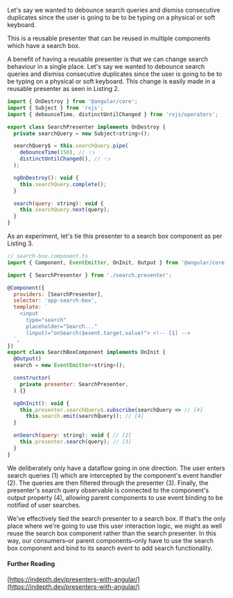 Let's say we wanted to debounce search queries and dismiss consecutive duplicates since the user is going to be to be typing on a physical or soft keyboard.

This is a reusable presenter that can be reused in multiple components which have a search box.

A benefit of having a reusable presenter is that we can change search behaviour in a single place. Let's say we wanted to debounce search queries and dismiss consecutive duplicates since the user is going to be to be typing on a physical or soft keyboard. This change is easily made in a reusable presenter as seen in Listing 2.

```js
import { OnDestroy } from '@angular/core';
import { Subject } from 'rxjs';
import { debounceTime, distinctUntilChanged } from 'rxjs/operators';

export class SearchPresenter implements OnDestroy {
  private searchQuery = new Subject<string>();

  searchQuery$ = this.searchQuery.pipe(
    debounceTime(150), // 👈
    distinctUntilChanged(), // 👈
  );

  ngOnDestroy(): void {
    this.searchQuery.complete();
  }

  search(query: string): void {
    this.searchQuery.next(query);
  }
}
```

As an experiment, let's tie this presenter to a search box component as per Listing 3.

```js
// search-box.component.ts
import { Component, EventEmitter, OnInit, Output } from '@angular/core';

import { SearchPresenter } from './search.presenter';

@Component({
  providers: [SearchPresenter],
  selector: 'app-search-box',
  template: `
    <input
      type="search"
      placeholder="Search..."
      (input)="onSearch($event.target.value)"> <!-- [1] -->
  `,
})
export class SearchBoxComponent implements OnInit {
  @Output()
  search = new EventEmitter<string>();

  constructor(
    private presenter: SearchPresenter,
  ) {}

  ngOnInit(): void {
    this.presenter.searchQuery$.subscribe(searchQuery => // [4]
      this.search.emit(searchQuery)); // [4]
  }

  onSearch(query: string): void { // [2]
    this.presenter.search(query); // [3]
  }
}
```

We deliberately only have a dataflow going in one direction. The user enters search queries (1) which are intercepted by the component's event handler (2). The queries are then filtered through the presenter (3). Finally, the presenter's search query observable is connected to the component's output property (4), allowing parent components to use event binding to be notified of user searches.

We've effectively tied the search presenter to a search box. If that's the only place where we're going to use this user interaction logic, we might as well reuse the search box component rather than the search presenter. In this way, our consumers–or parent components–only have to use the search box component and bind to its search event to add search functionality.

#### Further Reading

[https://indepth.dev/presenters-with-angular/](https://indepth.dev/presenters-with-angular/)
